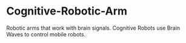 # Cognitive-Robotic-Arm
Robotic arms that work with brain signals.
Cognitive Robots use Brain Waves to control mobile robots.
